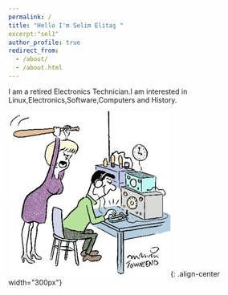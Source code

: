```yaml
---
permalink: /
title: "Hello I'm Selim Elitaş "
excerpt:"sel1"
author_profile: true
redirect_from: 
  - /about/
  - /about.html
---
```


I am a retired Electronics Technician.I am interested in Linux,Electronics,Software,Computers and History.

![image homepage](images/sel1.jpg){: .align-center width="300px"}